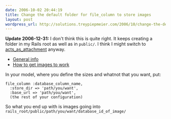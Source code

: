 ```yaml
---
date: 2006-10-02 20:44:19
title: Change the default folder for file_column to store images
layout: post
wordpress_url: http://solutions.treypiepmeier.com/2006/10/change-the-default-folder-for-file_column-to-store-images/
---
```

**Update 2006-12-31:** I don't think this is quite right.  It keeps creating a folder in my Rails root as well as in `public/`.  I think I might switch to [acts\_as\_attachment](http://technoweenie.stikipad.com/plugins/show/Acts+as+Attachment) anyway.

* [General info](http://wiki.rubyonrails.org/rails/pages/HowToUseFileColumn)
* [How to get images to work](http://www.nabble.com/file_column-and-custom-store_dir-t1449776.html)

In your model, where you define the sizes and whatnot that you want, put:

    file_column :database_column_name,
      :store_dir => 'path/you/want',
      :base_url => 'path/you/want',
      (the rest of your configuration)

So what you end up with is images going into `rails_root/public/path/you/want/database_id_of_image/`